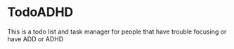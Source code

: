 # TodoADHD
This is a todo list and task manager for people that have trouble focusing or have ADD or ADHD
